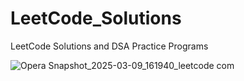 # LeetCode_Solutions
LeetCode Solutions and DSA Practice Programs

![Opera Snapshot_2025-03-09_161940_leetcode com](https://github.com/user-attachments/assets/912dfaf0-d3b5-4216-bbc4-9b35c25aef75)

